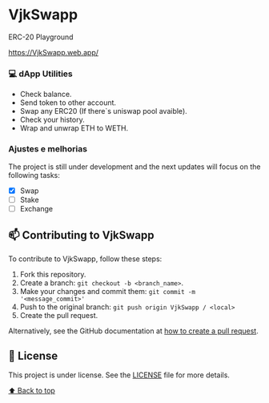 # VjkSwapp

ERC-20 Playground

https://VjkSwapp.web.app/

### 💻 dApp Utilities

- Check balance.
- Send token to other account.
- Swap any ERC20 (If there`s uniswap pool avaible).
- Check your history.
- Wrap and unwrap ETH to WETH.

### Ajustes e melhorias

The project is still under development and the next updates will focus on the following tasks:

- [x] Swap
- [ ] Stake
- [ ] Exchange

## 📫 Contributing to VjkSwapp

To contribute to VjkSwapp, follow these steps:

1. Fork this repository.
2. Create a branch: `git checkout -b <branch_name>`.
3. Make your changes and commit them: `git commit -m '<message_commit>'`
4. Push to the original branch: `git push origin VjkSwapp / <local>`
5. Create the pull request.

Alternatively, see the GitHub documentation at [how to create a pull request](https://help.github.com/en/github/collaborating-with-issues-and-pull-requests/creating-a-pull-request).

## 📝 License

This project is under license. See the [LICENSE](LICENSE.md) file for more details.

[⬆ Back to top](#VjkSwapp)<br>
